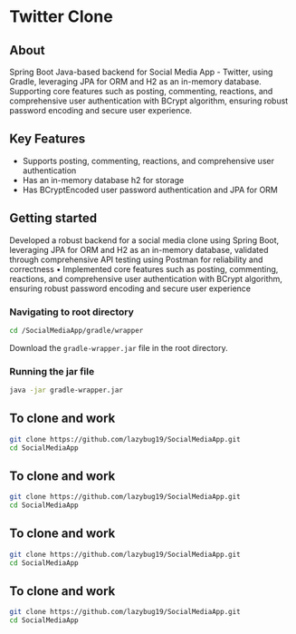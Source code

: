# Twitter Clone 

## About

Spring Boot Java-based backend for Social Media App - Twitter, using Gradle, leveraging JPA for ORM and H2 as an in-memory database. Supporting core features such as posting, commenting, reactions, and comprehensive user authentication with BCrypt algorithm, ensuring robust password encoding and secure user experience.

## Key Features

- Supports posting, commenting, reactions, and comprehensive user authentication
- Has an in-memory database h2 for storage
- Has BCryptEncoded user password authentication and JPA for ORM

## Getting started

Developed a robust backend for a social media clone using Spring Boot, leveraging JPA for ORM and H2 as an
in-memory database, validated through comprehensive API testing using Postman for reliability and correctness
• Implemented core features such as posting, commenting, reactions, and comprehensive user authentication with BCrypt
algorithm, ensuring robust password encoding and secure user experience

### Navigating to root directory
```sh
cd /SocialMediaApp/gradle/wrapper
```

Download the ```gradle-wrapper.jar``` file in the root directory.

### Running the jar file
```sh
java -jar gradle-wrapper.jar
```
## To clone and work
```sh
git clone https://github.com/lazybug19/SocialMediaApp.git
cd SocialMediaApp
```

## To clone and work
```sh
git clone https://github.com/lazybug19/SocialMediaApp.git
cd SocialMediaApp
```

## To clone and work
```sh
git clone https://github.com/lazybug19/SocialMediaApp.git
cd SocialMediaApp
```

## To clone and work
```sh
git clone https://github.com/lazybug19/SocialMediaApp.git
cd SocialMediaApp
```
